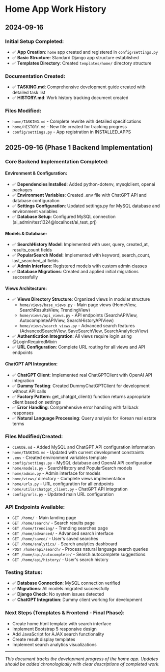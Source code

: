 # Home App Work History

## 2024-09-16

### Initial Setup Completed:
- ✅ **App Creation**: `home` app created and registered in `config/settings.py`
- ✅ **Basic Structure**: Standard Django app structure established
- ✅ **Templates Directory**: Created `templates/home/` directory structure

### Documentation Created:
- ✅ **TASKING.md**: Comprehensive development guide created with detailed task list
- ✅ **HISTORY.md**: Work history tracking document created

### Files Modified:
- `home/TASKING.md` - Complete rewrite with detailed specifications
- `home/HISTORY.md` - New file created for tracking progress
- `config/settings.py` - App registration in INSTALLED_APPS

## 2025-09-16 (Phase 1 Backend Implementation)

### Core Backend Implementation Completed:

#### Environment & Configuration:
- ✅ **Dependencies Installed**: Added python-dotenv, mysqlclient, openai packages
- ✅ **Environment Variables**: Created .env file with ChatGPT API and database configuration
- ✅ **Settings Configuration**: Updated settings.py for MySQL database and environment variables
- ✅ **Database Setup**: Configured MySQL connection (ai_admin/test1324@localhost/ai_test_prj)

#### Models & Database:
- ✅ **SearchHistory Model**: Implemented with user, query, created_at, results_count fields
- ✅ **PopularSearch Model**: Implemented with keyword, search_count, last_searched_at fields
- ✅ **Admin Interface**: Registered models with custom admin classes
- ✅ **Database Migrations**: Created and applied initial migrations successfully

#### Views Architecture:
- ✅ **Views Directory Structure**: Organized views in modular structure
  - `home/views/base_views.py` - Main page views (HomeView, SearchResultsView, TrendingView)
  - `home/views/api_views.py` - API endpoints (SearchAPIView, AutocompleteAPIView, SearchHistoryAPIView)
  - `home/views/search_views.py` - Advanced search features (AdvancedSearchView, SaveSearchView, SearchAnalyticsView)
- ✅ **Authentication Integration**: All views require login using @LoginRequiredMixin
- ✅ **URL Configuration**: Complete URL routing for all views and API endpoints

#### ChatGPT API Integration:
- ✅ **ChatGPT Client**: Implemented real ChatGPTClient with OpenAI API integration
- ✅ **Dummy Testing**: Created DummyChatGPTClient for development without API calls
- ✅ **Factory Pattern**: get_chatgpt_client() function returns appropriate client based on settings
- ✅ **Error Handling**: Comprehensive error handling with fallback responses
- ✅ **Natural Language Processing**: Query analysis for Korean real estate terms

### Files Modified/Created:
- `CLAUDE.md` - Added MySQL and ChatGPT API configuration information
- `home/TASKING.md` - Updated with current development constraints
- `.env` - Created environment variables template
- `config/settings.py` - MySQL database and OpenAI API configuration
- `home/models.py` - SearchHistory and PopularSearch models
- `home/admin.py` - Admin interface for models
- `home/views/` directory - Complete views implementation
- `home/urls.py` - URL configuration for all endpoints
- `home/utils/chatgpt_client.py` - ChatGPT API integration
- `config/urls.py` - Updated main URL configuration

### API Endpoints Available:
- `GET /home/` - Main landing page
- `GET /home/search/` - Search results page
- `GET /home/trending/` - Trending searches page
- `GET /home/advanced/` - Advanced search interface
- `GET /home/saved/` - User's saved searches
- `GET /home/analytics/` - Search analytics dashboard
- `POST /home/api/search/` - Process natural language search queries
- `GET /home/api/autocomplete/` - Search autocomplete suggestions
- `GET /home/api/history/` - User's search history

### Testing Status:
- ✅ **Database Connection**: MySQL connection verified
- ✅ **Migrations**: All models migrated successfully
- ✅ **Django Check**: No system issues detected
- ✅ **ChatGPT Integration**: Dummy client working for development

### Next Steps (Templates & Frontend - Final Phase):
- Create home.html template with search interface
- Implement Bootstrap 5 responsive design
- Add JavaScript for AJAX search functionality
- Create result display templates
- Implement search analytics visualizations

---

*This document tracks the development progress of the home app. Updates should be added chronologically with clear descriptions of completed work.*